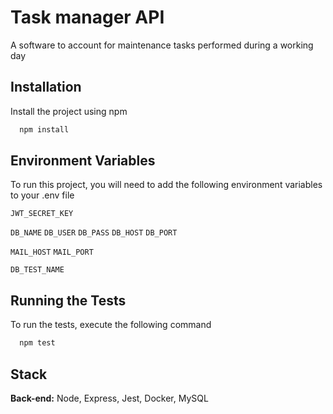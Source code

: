 # Task manager API

A software to account for maintenance tasks performed during a working day

## Installation

Install the project using npm

```bash
  npm install
```

## Environment Variables

To run this project, you will need to add the following environment variables to your .env file

`JWT_SECRET_KEY`

`DB_NAME`
`DB_USER`
`DB_PASS`
`DB_HOST`
`DB_PORT`

`MAIL_HOST`
`MAIL_PORT`

`DB_TEST_NAME`

## Running the Tests

To run the tests, execute the following command

```bash
  npm test
```

## Stack

**Back-end:** Node, Express, Jest, Docker, MySQL
